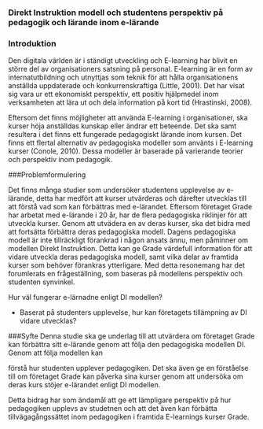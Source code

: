 ### Direkt Instruktion modell och studentens perspektiv på pedagogik och lärande inom e-lärande
 ### Introduktion Den digitala världen är i ständigt utveckling och E-learning har blivit en större del av organisationers satsning på personal. E-learning är en form av internatutbildning och utnyttjas som teknik för att hålla organisationens anställda uppdaterade och konkurrenskraftiga (Little, 2001). Det har visat sig vara ur ett ekonomiskt perspektiv, ett positiv hjälpmedel inom verksamheten att lära ut och dela information på kort tid (Hrastinski, 2008).Eftersom det finns möjligheter att använda E-learning i organisationer, ska kurser höja anställdas kunskap eller ändrar ett beteende. Det ska samt resultera i det finns ett fungerade pedagogiskt lärande inom kursen. Det finns ett flertal alternativ av pedagogiska modeller som använts i E-learning kurser (Conole, 2010). Dessa modeller är baserade på varierande teorier och perspektiv inom pedagogik. 
###Problemformulering 

Det finns många studier som undersöker studentens upplevelse av e-lärande, detta har medfört att kurser utvärderas och därefter utvecklas till att förstå vad som kan förbättras med e-lärandet. Eftersom företaget Grade har arbetat med e-lärande i 20 år, har de flera pedagogiska riklinjer för att utveckla kurser. Genom att utvädera en av deras kurser, ska det bidra med att fortsätta förbättra deras pedagogiska modell. Dagens pedagogiska modell är inte tillräckligt förankrad i någon ansats ännu, men påminner om modellen Direkt Instruktion. Detta kan ge Grade värdefull information för att vidare utveckla deras pedagogiska modell, samt vilka delar av framtida kurser som behöver förankras ytterligare. Med detta resonemang har det forumlerats en frågeställning, som baseras på modellens perspektiv och studenten synvinkel. 

Hur väl fungerar e-lärnadne enligt DI modellen?
- Baserat på studenters upplevelse, hur kan företagets tillämpning av DI vidare utvecklas? 

###Syfte Denna studie ska ge underlag till att utvärdera om företaget Grade kan förbättra sitt e-lärande genom att följa den pedagogiska modellen DI. Genom att följa modellen kan 

förstå hur studenten upplever pedagogiken. Det ska även ge en förståelse till om företaget Grade kan påverka sina kurser genom att undersöka om deras kurs stöjer e-lärandet enligt DI modellen. 

Detta bidrag har som ändamål att ge ett lämpligare perspektiv på hur pedagogiken upplevs av studetnen och att det även kan förbätta tillvägagångssättet inom pedagogiken i framtida E-learnings kurser Grade. 